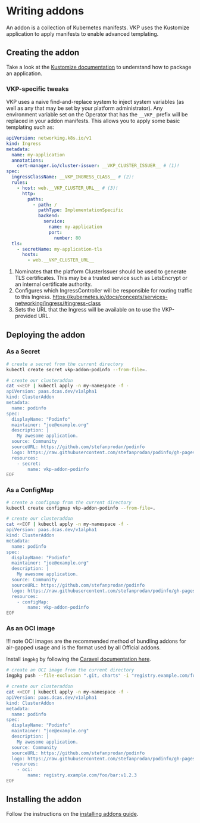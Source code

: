 # Writing addons

An addon is a collection of Kubernetes manifests.
VKP uses the Kustomize application to apply manifests to enable advanced templating.

## Creating the addon

Take a look at the [Kustomize documentation](https://kubernetes.io/docs/tasks/manage-kubernetes-objects/kustomization/) to understand how to package an application.

### VKP-specific tweaks

VKP uses a naive find-and-replace system to inject system variables (as well as any that may be set by your platform administrator).
Any environment variable set on the Operator that has the `__VKP_` prefix will be replaced in your addon manifests.
This allows you to apply some basic templating such as:

```yaml
apiVersion: networking.k8s.io/v1
kind: Ingress
metadata:
  name: my-application
  annotations:
    cert-manager.io/cluster-issuer: __VKP_CLUSTER_ISSUER__ # (1)!
spec:
  ingressClassName: __VKP_INGRESS_CLASS__ # (2)!
  rules:
    - host: web.__VKP_CLUSTER_URL__ # (3)!
      http:
        paths:
          - path: /
            pathType: ImplementationSpecific
            backend:
              service:
                name: my-application
                port:
                  number: 80
  tls:
    - secretName: my-application-tls
      hosts:
        - web.__VKP_CLUSTER_URL__
```

1. Nominates that the platform ClusterIssuer should be used to generate TLS certificates. This may be a trusted service such as LetsEncrypt or an internal certificate authority.
2. Configures which IngressController will be responsible for routing traffic to this Ingress. https://kubernetes.io/docs/concepts/services-networking/ingress/#ingress-class
3. Sets the URL that the Ingress will be available on to use the VKP-provided URL.

## Deploying the addon

### As a Secret

```bash
# create a secret from the current directory
kubectl create secret vkp-addon-podinfo --from-file=.

# create our clusteraddon
cat <<EOF | kubectl apply -n my-namespace -f -
apiVersion: paas.dcas.dev/v1alpha1
kind: ClusterAddon
metadata:
  name: podinfo
spec:
  displayName: "Podinfo"
  maintainer: "joe@example.org"
  description: |
    My awesome application.
  source: Community
  sourceURL: https://github.com/stefanprodan/podinfo
  logo: https://raw.githubusercontent.com/stefanprodan/podinfo/gh-pages/cuddle_clap.gif
  resources:
    - secret:
        name: vkp-addon-podinfo
EOF
```

### As a ConfigMap

```bash
# create a configmap from the current directory
kubectl create configmap vkp-addon-podinfo --from-file=.

# create our clusteraddon
cat <<EOF | kubectl apply -n my-namespace -f -
apiVersion: paas.dcas.dev/v1alpha1
kind: ClusterAddon
metadata:
  name: podinfo
spec:
  displayName: "Podinfo"
  maintainer: "joe@example.org"
  description: |
    My awesome application.
  source: Community
  sourceURL: https://github.com/stefanprodan/podinfo
  logo: https://raw.githubusercontent.com/stefanprodan/podinfo/gh-pages/cuddle_clap.gif
  resources:
    - configMap:
        name: vkp-addon-podinfo
EOF
```

### As an OCI image

!!! note
	OCI images are the recommended method of bundling addons for air-gapped usage and is the format used by all Official addons.

Install `imgpkg` by following the [Caravel documentation here](https://carvel.dev/imgpkg/docs/v0.34.0/install/).

```bash
# create an OCI image from the current directory
imgpkg push --file-exclusion ".git, charts" -i "registry.example.com/foo/bar:v1.2.3" -f .

# create our clusteraddon
cat <<EOF | kubectl apply -n my-namespace -f -
apiVersion: paas.dcas.dev/v1alpha1
kind: ClusterAddon
metadata:
  name: podinfo
spec:
  displayName: "Podinfo"
  maintainer: "joe@example.org"
  description: |
    My awesome application.
  source: Community
  sourceURL: https://github.com/stefanprodan/podinfo
  logo: https://raw.githubusercontent.com/stefanprodan/podinfo/gh-pages/cuddle_clap.gif
  resources:
    - oci:
        name: registry.example.com/foo/bar:v1.2.3
EOF
```

## Installing the addon

Follow the instructions on the [installing addons guide](/addon-guide/installing-addons/).
